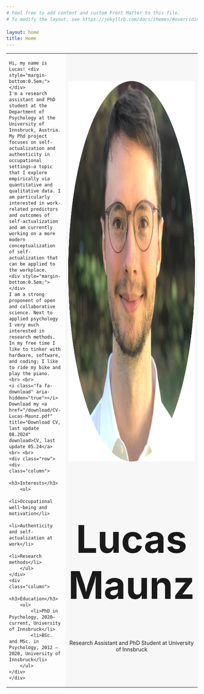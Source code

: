 ```yaml
---
# Feel free to add content and custom Front Matter to this file.
# To modify the layout, see https://jekyllrb.com/docs/themes/#overriding-theme-defaults

layout: home
title: Home
---
```


<link href="https://cdnjs.cloudflare.com/ajax/libs/font-awesome/5.15.3/css/all.min.css" rel="stylesheet">

<style type="text/css">

 /* Style all font awesome icons */
.fab {
  padding: 7px;
}
.fas {
  padding: 7px;
}
.fab:hover { 
    opacity: 0.7;
}
.fas:hover { 
    opacity: 0.7;
}
.row {
  display: flex;
}
.column {
  flex: 50%;
  padding: 5px;
}

</style>
 


<table cellpadding="2" cellspacing="0" border="0">
<tr>
<td>

    Hi, my name is Lucas! <div style="margin-bottom:0.5em;"></div>
    I'm a research assistant and PhD student at the Department of Psychology at the University of Innsbruck, Austria. My Phd project focuses on self-actualization and authenticity in occupational settings—a topic that I explore empirically via quantitative and qualitative data. I am particularly interested in work-related predictors and outcomes of self-actualization and am currently working on a more modern conceptualization of self-actualization that can be applied to the workplace. 
    <div style="margin-bottom:0.5em;"></div>
    I am a strong proponent of open and collaborative science. Next to applied psychology I very much interested in research methods. In my free time I like to tinker with hardware, software, and coding; I like to ride my bike and play the piano.
    <br> <br>
    <i class="fa fa-download" aria-hidden="true"></i> Download my <a href="/download/CV-Lucas-Maunz.pdf" title="Download CV, last update 08.2024" download>CV, last update 05.24</a>
    <br> <br>
    <div class="row">
    <div class="column">
        <h3>Interests</h3>
        <ul>
            <li>Occupational well-being and motivation</li>
            <li>Authenticity and self-actualization at work</li>
            <li>Research methods</li>
        </ul> 
    </div>
    <div class="column">
        <h3>Education</h3>
        <ul>
            <li>PhD in Psychology, 2020–current, University of Innsbruck</li>
            <li>BSc. and MSc. in Psychology, 2012 – 2020, University of Innsbruck</li>
        </ul>
    </div>
    </div> 
</td>
<td style="background-color:#f7f7f7"> 
    <img src="/assets/images/profile/me2.png" width="1000" height="1000" /> <br> <center><h2 style="font-size:100px;"> Lucas Maunz</h2> 
    Research Assistant and PhD Student at University of Innsbruck <br>
  <a href="https://www.researchgate.net/profile/Lucas-Maunz/" class="fab fa-researchgate fa-2x"></a>
  <a href="https://github.com/semluc/" class="fab fa-github fa-2x"></a>
  <a href="mailto:lucas.maunz@uibk.ac.at" class="fas fa-envelope fa-2x"></a>
  <a href="https://www.uibk.ac.at/psychologie/mitarbeiter/maunz/" class="fas fa-university fa-2x"></a>
  </center> 
</td>
</tr>
</table>


 
